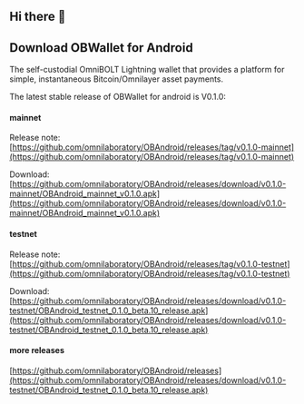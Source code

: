 ## Hi there 👋

<!--

**Here are some ideas to get you started:**

🙋‍♀️ A short introduction - what is your organization all about?
🌈 Contribution guidelines - how can the community get involved?
👩‍💻 Useful resources - where can the community find your docs? Is there anything else the community should know?
🍿 Fun facts - what does your team eat for breakfast?
🧙 Remember, you can do mighty things with the power of [Markdown](https://docs.github.com/github/writing-on-github/getting-started-with-writing-and-formatting-on-github/basic-writing-and-formatting-syntax)
-->

## Download OBWallet for Android 
The self-custodial OmniBOLT Lightning wallet that provides a platform for simple, instantaneous Bitcoin/Omnilayer asset payments. 

The latest stable release of OBWallet for android is V0.1.0:

#### mainnet

Release note: [https://github.com/omnilaboratory/OBAndroid/releases/tag/v0.1.0-mainnet](https://github.com/omnilaboratory/OBAndroid/releases/tag/v0.1.0-mainnet)

Download: [https://github.com/omnilaboratory/OBAndroid/releases/download/v0.1.0-mainnet/OBAndroid_mainnet_v0.1.0.apk](https://github.com/omnilaboratory/OBAndroid/releases/download/v0.1.0-mainnet/OBAndroid_mainnet_v0.1.0.apk)

#### testnet

Release note: [https://github.com/omnilaboratory/OBAndroid/releases/tag/v0.1.0-testnet](https://github.com/omnilaboratory/OBAndroid/releases/tag/v0.1.0-testnet)

Download: [https://github.com/omnilaboratory/OBAndroid/releases/download/v0.1.0-testnet/OBAndroid_testnet_0.1.0_beta.10_release.apk](https://github.com/omnilaboratory/OBAndroid/releases/download/v0.1.0-testnet/OBAndroid_testnet_0.1.0_beta.10_release.apk)

#### more releases

[https://github.com/omnilaboratory/OBAndroid/releases](https://github.com/omnilaboratory/OBAndroid/releases/download/v0.1.0-testnet/OBAndroid_testnet_0.1.0_beta.10_release.apk)

